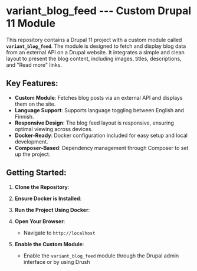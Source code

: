 # variant_blog_feed --- Custom Drupal 11 Module

This repository contains a Drupal 11 project with a custom module called **`variant_blog_feed`**. The module is designed to fetch and display blog data from an external API on a Drupal website. It integrates a simple and clean layout to present the blog content, including images, titles, descriptions, and "Read more" links.

## Key Features:
- **Custom Module**: Fetches blog posts via an external API and displays them on the site.
- **Language Support**: Supports language toggling between English and Finnish.
- **Responsive Design**: The blog feed layout is responsive, ensuring optimal viewing across devices.
- **Docker-Ready**: Docker configuration included for easy setup and local development.
- **Composer-Based**: Dependency management through Composer to set up the project.

## Getting Started:
1. **Clone the Repository**:

2. **Ensure Docker is Installed**:

3. **Run the Project Using Docker**:

4. **Open Your Browser**:
   - Navigate to `http://localhost` 

5. **Enable the Custom Module**:
   - Enable the `variant_blog_feed` module through the Drupal admin interface or by using Drush
